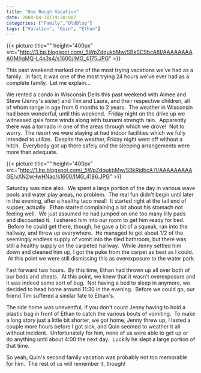 ```yaml
---
title: "One Rough Vacation"
date: 2008-04-30T19:38:00Z
categories: ["Family","OldBlog"]
tags: ["Vacation", "Quin", "Ethan"]
---
```


{{< picture title="" height="400px" src="http://3.bp.blogspot.com/_5WpZdqukbMw/SBkSC9bcA8I/AAAAAAAAAGM/igMQ-L4p3s4/s1600/IMG_4175.JPG" >}}

This past weekend marked one of the most trying vacations we've had as a family.  In fact, it was one of the most trying 24 hours we've ever had as a complete family.  Let me explain...

We rented a condo in Wisconsin Dells this past weekend with Aimee and Steve (Jenny's sister) and Tim and Laura, and their respective children, all of whom range in age from 6 months to 2 years.  The weather in Wisconsin had been wonderful, until this weekend.  Friday night on the drive up we witnessed gale force winds along with tsunami strength rain.  Apparently there was a tornado in one of the areas through which we drove!  Not to worry.  The resort we were staying at had indoor facilities which we fully intended to utilize.  Despite the weather, Friday night went off without a hitch.  Everybody got up there safely and the sleeping arrangements were more than adequate.

{{< picture title="" height="400px" src="http://1.bp.blogspot.com/_5WpZdqukbMw/SBkRjdbcA7I/AAAAAAAAAGE/vXN2wHwHNao/s1600/IMG_4186.JPG" >}}

Saturday was nice also.  We spent a large portion of the day in various wave pools and water play areas, no problem.  The real fun didn't begin until later in the evening, after a healthy taco meal!  It started right at the tail end of supper, actually.  Ethan started complaining a bit about his stomach not feeling well.  We just assumed he had jumped on one too many lilly pads and discounted it.  I ushered him into our room to get him ready for bed.  Before he could get there, though, he gave a bit of a squeak, ran into the hallway, and threw up everywhere.  He managed to get about 1/2 of the seemingly endless supply of vomit into the tiled bathroom, but there was still a healthy supply on the carpeted hallway.  While Jenny settled him down and cleaned him up, I got the puke from the carpet as best as I could.  At this point we were still dismissing this as overexposure to the water park.

Fast forward two hours.  By this time, Ethan had thrown up all over both of our beds and sheets.  At this point, we knew that it wasn't overexposure and it was indeed some sort of bug.  Not having a bed to sleep in anymore, we decided to head home around 11:30 in the evening.  Before we could go, our friend Tim suffered a similar fate to Ethan's.

The ride home was uneventful, if you don't count Jenny having to hold a plastic bag in front of Ethan to catch the various bouts of vomiting.  To make a long story just a little bit shorter, we got home, Jenny threw up, I lasted a couple more hours before I got sick, and Quin seemed to weather it all without incident.  Unfortunately for him, none of us were able to get up or do anything until about 4:00 the next day.  Luckily he slept a large portion of that time.

So yeah, Quin's second family vacation was probably not too memorable for him.  The rest of us will remember it, though!
